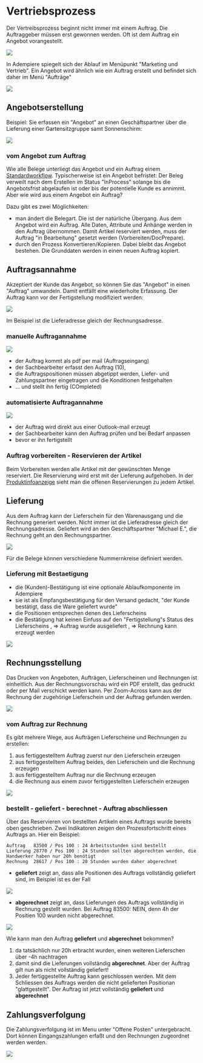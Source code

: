 # Vertriebsprozess

Der Vertreibsprozess beginnt nicht immer mit einem Auftrag. Die Auftraggeber müssen erst gewonnen werden. Oft ist dem Auftrag ein Angebot vorangestellt.

![](../.gitbook/assets/process-sales.PNG)

In Adempiere spiegelt sich der Ablauf im Menüpunkt "Marketing und Vertrieb". Ein Angebot wird ähnlich wie ein Auftrag erstellt und befindet sich daher im Menü "Aufträge"

![](../.gitbook/assets/menu-sales-de.PNG)

## Angebotserstellung

Beispiel: Sie erfassen ein "Angebot" an einen Geschäftspartner über die Lieferung einer Gartensitzgruppe samt Sonnenschirm:

![](../.gitbook/assets/sales-angebot.PNG)

### vom Angebot zum Auftrag

Wie alle Belege unterliegt das Angebot und ein Auftrag einem [Standardworkflow](2.bprocess+menu.md#geschaeftsprozess-als-workflow). Typischerweise ist ein Angebot befristet: Der Beleg verweilt nach dem Erstellen im Status "InProcess" solange bis die Angebotsfrist abgelaufen ist oder bis der potentielle Kunde es annimmt. Aber wie wird aus einem Angebot ein Auftrag?


Dazu gibt es zwei Möglichkeiten:

* man ändert die Belegart. Die ist der natürliche Übergang. Aus dem Angebot wird ein Auftrag. Alle Daten, Attribute und Anhänge werden in den Auftrag übernommen. Damit Artikel reserviert werden, muss der Auftrag "in Bearbeitung" gesetzt werden (Vorbereiten/DocPrepare).
* durch den Prozess Konvertieren/Kopieren. Dabei bleibt das Angebot bestehen. Die Grunddaten werden in einen neuen Auftrag kopiert. 

## Auftragsannahme

Akzeptiert der Kunde das Angebot, so können Sie das "Angebot" in einen "Auftrag" umwandeln. Damit entfällt eine wiederholte Erfassung. Der Auftrag kann vor der Fertigstellung modifiziert werden:

![](../.gitbook/assets/sales-angebot2auftrag.PNG)

Im Beispiel ist die Lieferadresse gleich der Rechnungsadresse. 

### manuelle Auftragannahme

![](../.gitbook/assets/sales-createmanuell.png)

* der Auftrag kommt als pdf per mail (Auftragseingang) 
* der Sachbearbeiter erfasst den Auftrag (10),  
* die Auftragspositionen müssen abgetippt werden, Liefer- und Zahlungspartner eingetragen und die Konditionen festgehalten 
* ... und stellt ihn fertig (COmpleted) 

### automatisierte Auftragannahme

![](../.gitbook/assets/sales-createauto.png)

* der Auftrag wird direkt aus einer Outlook-mail erzeugt 
* der Sachbearbeiter kann den Auftrag prüfen und bei Bedarf anpassen
* bevor er ihn fertigstellt

### Auftrag vorbereiten - Reservieren der Artikel

Beim Vorbereiten werden alle Artikel mit der gewünschten Menge reserviert. Die Reservierung wird erst mit der Lieferung aufgehoben. In der [Produktinfoanzeige](2.5-mm#produktinfo) sieht man die offenen Reservierungen zu jedem Artikel.

## Lieferung

Aus dem Auftrag kann der Lieferschein für den Warenausgang und die Rechnung generiert werden. Nicht immer ist die Lieferadresse gleich der Rechnungsadresse. Geliefert wird an den Geschäftspartner "Michael E.", die Rechnung geht an den Rechnungspartner. 

![](../.gitbook/assets/sales-auftrag-lieferung-rechnung.PNG)

Für die Belege können verschiedene Nummernkreise definiert werden.

### Lieferung mit Bestaetigung

* die (Kunden)-Bestätigung ist eine optionale Ablaufkomponente im Adempiere
* sie ist als Empfangsbestätigung für den Versand gedacht, "der Kunde bestätigt, dass die Ware geliefert wurde"
* die Positionen entsprechen denen des Lieferscheins
* die Bestätigung hat keinen Einfuss auf den "Fertigstellung"s Status des Lieferscheins , => Auftrag wurde ausgeliefert , => Rechnung kann erzeugt werden 

![](../.gitbook/assets/wf-Lieferung-bigpic.PNG)

## Rechnungsstellung

Das Drucken von Angeboten, Aufträgen, Lieferscheinen und Rechnungen ist einheitlich. Aus der Rechnungsvorschau wird ein PDF erstellt, das gedruckt oder per Mail verschickt werden kann. 
Per Zoom-Across kann aus der Rechnung der zugehörige Lieferschein und der Auftrag gefunden werden. 

![](../.gitbook/assets/sales-rechnung-zoomacross.PNG)

### vom Auftrag zur Rechnung

Es gibt mehrere Wege, aus Aufträgen Lieferscheine und Rechnungen zu erstellen:

1. aus fertiggestelltem Auftrag zuerst nur den Lieferschein erzeugen
1. aus fertiggestelltem Auftrag beides, den Lieferschein und die Rechnung erzeugen
1. aus fertiggestelltem Auftrag nur die Rechnung erzeugen
1. die Rechnung aus einem zuvor fertiggestellten Lieferschein erzeugen
 
![](../.gitbook/assets/sales-erzeugenLieferscheine+Rechnungen.png)

### bestellt - geliefert - berechnet - Auftrag abschliessen

Über das Reservieren von bestellten Artikeln eines Auftrags wurde bereits oben geschrieben. Zwei Indikatoren zeigen den Prozessfortschritt eines Auftrags an. Hier ein Beispiel:
 
```
Auftrag   83500 / Pos 100 : 24 Arbeitsstunden sind bestellt
Lieferung 28770 / Pos 100 : 24 Stunden sollten abgerechten werden, die Handwerker haben nur 20h benötigt
Rechnung  28617 / Pos 100 : 20 Stunden wurden daher abgerechnet
```
 
* **geliefert** zeigt an, dass alle Positionen des Auftrags vollständig geliefert sind, im Beispiel ist es der Fall

![](../.gitbook/assets/sales-Auftrag-geliefert.png)

* **abgerechnet** zeigt an, dass Lieferungen des Auftrags vollständig in Rechnung gestellt wurden. Bei Auftrag 83500: NEIN, denn 4h der  Positien 100 wurden nicht abgerechnet.

![](../.gitbook/assets/sales-Auftrag-abgerechnet.png)

Wie kann man den Auftrag **geliefert** und **abgerechnet** bekommen?

1. da tatsächlich nur 20h erbracht wurden, einen weiteren Lieferschen über -4h nachtragen
1. damit sind die Lieferungen vollständig **abgerechnet**. Aber der Auftrag gilt nun als nicht vollständig geliefert!
1. Jeder fertiggestellte Auftrag kann geschlossen werden. Mit dem Schliessen des Auftrags werden die nicht gelieferten Positionan "glattgestellt". Der Auftrag ist jetzt vollständig **geliefert** und **abgerechnet**

## Zahlungsverfolgung

Die Zahlungsverfolgung ist im Menu unter "Offene Posten" untergebracht. Dort können Eingangszahlungen erfaßt und den Rechnungen zugeordnet werden werden.

![](../.gitbook/assets/menu-openitems.PNG)